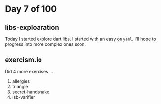# Day 7 of 100

## libs-exploaration

Today I started explore dart libs. I started with an easy on `yaml`. I'll hope
to progress into more complex ones soon.

## exercism.io

Did 4 more exercises ...
1. allergies  
2. triangle  
3. secret-handshake  
4. isb-varifier


